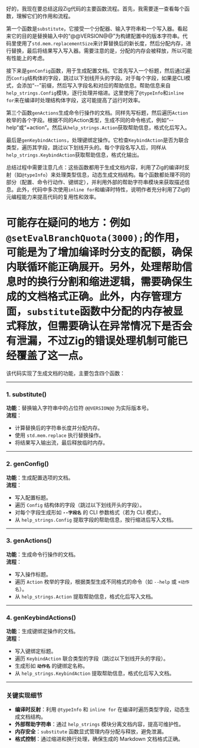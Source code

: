 好的，我现在要总结这段Zig代码的主要函数流程。首先，我需要逐一查看每个函数，理解它们的作用和流程。

第一个函数是`substitute`，它接受一个分配器、输入字符串和一个写入器。看起来它的目的是替换输入中的“@@VERSION@@”为构建配置中的版本字符串。代码里使用了`std.mem.replacementSize`来计算替换后的新长度，然后分配内存，进行替换，最后将结果写入写入器。需要注意的是，分配的内存会被释放，所以可能有性能上的考虑。

接下来是`genConfig`函数，用于生成配置文档。它首先写入一个标题，然后通过遍历`Config`结构体的字段，跳过以下划线开头的字段。对于每个字段，如果是CLI模式，会添加“--”前缀，然后写入字段名和对应的帮助信息。帮助信息来自`help_strings.Config`模块，逐行处理并缩进。这里使用了`@typeInfo`和`inline for`来在编译时处理结构体字段，这可能提高了运行时效率。

第三个函数`genActions`生成命令行操作的文档。同样先写标题，然后遍历`Action`枚举的各个字段。根据不同的Action类型，生成不同的命令格式，例如“--help”或“+action”。然后从`help_strings.Action`获取帮助信息，格式化后写入。

最后是`genKeybindActions`，处理键绑定操作。它检查`KeybindAction`是否为联合类型，遍历其字段，跳过以下划线开头的。每个字段名写入后，同样从`help_strings.KeybindAction`获取帮助信息，格式化输出。

总结过程中需要注意几点：这些函数都用于生成文档内容，利用了Zig的编译时反射（如`@typeInfo`）来处理类型信息，动态生成文档结构。每个函数都处理不同的部分（配置、命令行动作、键绑定），并利用外部的帮助字符串模块来获取描述信息。此外，代码中多次使用`inline for`和编译时特性，说明作者充分利用了Zig的元编程能力来提高代码的复用性和效率。

可能存在疑问的地方：例如`@setEvalBranchQuota(3000);`的作用，可能是为了增加编译时分支的配额，确保内联循环能正确展开。另外，处理帮助信息时的换行分割和缩进逻辑，需要确保生成的文档格式正确。此外，内存管理方面，`substitute`函数中分配的内存被显式释放，但需要确认在异常情况下是否会有泄漏，不过Zig的错误处理机制可能已经覆盖了这一点。
================================================
该代码实现了生成文档的功能，主要包含四个函数：

---

### **1. substitute()**
**功能**：替换输入字符串中的占位符 `@@VERSION@@` 为实际版本号。  
**流程**：  
- 计算替换后的字符串长度并分配内存。
- 使用 `std.mem.replace` 执行替换操作。
- 将结果写入输出流，最后释放临时内存。

---

### **2. genConfig()**
**功能**：生成配置选项的文档。  
**流程**：  
- 写入配置标题。
- 遍历 `Config` 结构体的字段（跳过以下划线开头的字段）。
- 对每个字段生成形如 **`--字段名`** 的 CLI 参数格式（若为 CLI 模式）。
- 从 `help_strings.Config` 提取字段的帮助信息，按行缩进后写入文档。

---

### **3. genActions()**
**功能**：生成命令行操作的文档。  
**流程**：  
- 写入操作标题。
- 遍历 `Action` 枚举的字段，根据类型生成不同格式的命令（如 `--help` 或 `+动作名`）。
- 从 `help_strings.Action` 提取帮助信息，格式化后写入文档。

---

### **4. genKeybindActions()**
**功能**：生成键绑定操作的文档。  
**流程**：  
- 写入键绑定标题。
- 遍历 `KeybindAction` 联合类型的字段（跳过以下划线开头的字段）。
- 生成形如 **`动作名`** 的键绑定名称。
- 从 `help_strings.KeybindAction` 提取帮助信息，格式化后写入文档。

---

### **关键实现细节**
- **编译时反射**：利用 `@typeInfo` 和 `inline for` 在编译时遍历类型字段，动态生成文档结构。  
- **外部帮助字符串**：通过 `help_strings` 模块分离文档内容，提高可维护性。  
- **内存安全**：`substitute` 函数显式管理内存分配与释放，避免泄漏。  
- **格式控制**：通过缩进和换行处理，确保生成的 Markdown 文档格式正确。